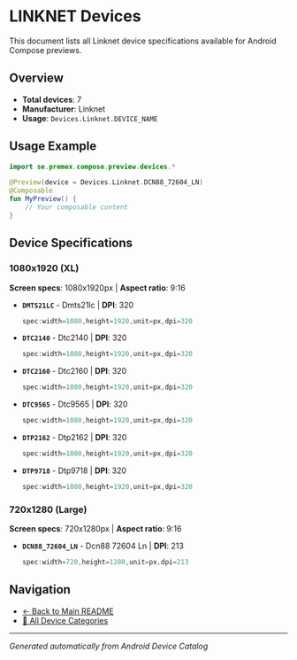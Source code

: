 # LINKNET Devices

This document lists all Linknet device specifications available for Android Compose previews.

## Overview

- **Total devices**: 7
- **Manufacturer**: Linknet
- **Usage**: `Devices.Linknet.DEVICE_NAME`

## Usage Example

```kotlin
import se.premex.compose.preview.devices.*

@Preview(device = Devices.Linknet.DCN88_72604_LN)
@Composable
fun MyPreview() {
    // Your composable content
}
```

## Device Specifications

### 1080x1920 (XL)

**Screen specs**: 1080x1920px | **Aspect ratio**: 9:16

- **`DMTS21LC`** - Dmts21lc | **DPI**: 320
  ```kotlin
  spec:width=1080,height=1920,unit=px,dpi=320
  ```

- **`DTC2140`** - Dtc2140 | **DPI**: 320
  ```kotlin
  spec:width=1080,height=1920,unit=px,dpi=320
  ```

- **`DTC2160`** - Dtc2160 | **DPI**: 320
  ```kotlin
  spec:width=1080,height=1920,unit=px,dpi=320
  ```

- **`DTC9565`** - Dtc9565 | **DPI**: 320
  ```kotlin
  spec:width=1080,height=1920,unit=px,dpi=320
  ```

- **`DTP2162`** - Dtp2162 | **DPI**: 320
  ```kotlin
  spec:width=1080,height=1920,unit=px,dpi=320
  ```

- **`DTP9718`** - Dtp9718 | **DPI**: 320
  ```kotlin
  spec:width=1080,height=1920,unit=px,dpi=320
  ```

### 720x1280 (Large)

**Screen specs**: 720x1280px | **Aspect ratio**: 9:16

- **`DCN88_72604_LN`** - Dcn88 72604 Ln | **DPI**: 213
  ```kotlin
  spec:width=720,height=1280,unit=px,dpi=213
  ```

## Navigation

- [← Back to Main README](../../README.md)
- [📱 All Device Categories](../README.md)

---
*Generated automatically from Android Device Catalog*
